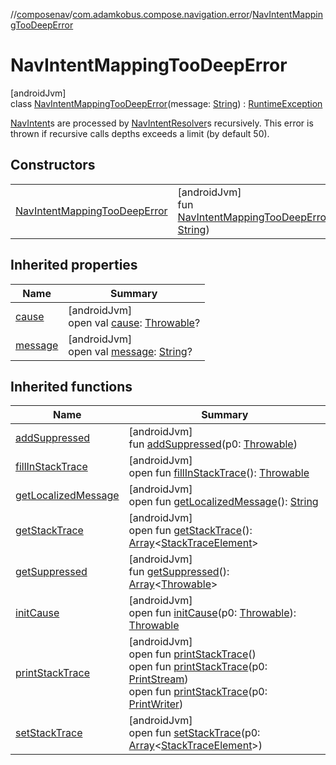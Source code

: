 //[composenav](../../../index.md)/[com.adamkobus.compose.navigation.error](../index.md)/[NavIntentMappingTooDeepError](index.md)

# NavIntentMappingTooDeepError

[androidJvm]\
class [NavIntentMappingTooDeepError](index.md)(message: [String](https://kotlinlang.org/api/latest/jvm/stdlib/kotlin/-string/index.html)) : [RuntimeException](https://developer.android.com/reference/kotlin/java/lang/RuntimeException.html)

[NavIntent](../../com.adamkobus.compose.navigation.intent/-nav-intent/index.md)s are processed by [NavIntentResolver](../../com.adamkobus.compose.navigation/-nav-intent-resolver/index.md)s recursively. This error is thrown if recursive calls depths exceeds a limit (by default 50).

## Constructors

| | |
|---|---|
| [NavIntentMappingTooDeepError](-nav-intent-mapping-too-deep-error.md) | [androidJvm]<br>fun [NavIntentMappingTooDeepError](-nav-intent-mapping-too-deep-error.md)(message: [String](https://kotlinlang.org/api/latest/jvm/stdlib/kotlin/-string/index.html)) |

## Inherited properties

| Name | Summary |
|---|---|
| [cause](../-reserved-name-error/index.md#-654012527%2FProperties%2F-1047480006) | [androidJvm]<br>open val [cause](../-reserved-name-error/index.md#-654012527%2FProperties%2F-1047480006): [Throwable](https://kotlinlang.org/api/latest/jvm/stdlib/kotlin/-throwable/index.html)? |
| [message](../-reserved-name-error/index.md#1824300659%2FProperties%2F-1047480006) | [androidJvm]<br>open val [message](../-reserved-name-error/index.md#1824300659%2FProperties%2F-1047480006): [String](https://kotlinlang.org/api/latest/jvm/stdlib/kotlin/-string/index.html)? |

## Inherited functions

| Name | Summary |
|---|---|
| [addSuppressed](../-reserved-name-error/index.md#282858770%2FFunctions%2F-1047480006) | [androidJvm]<br>fun [addSuppressed](../-reserved-name-error/index.md#282858770%2FFunctions%2F-1047480006)(p0: [Throwable](https://kotlinlang.org/api/latest/jvm/stdlib/kotlin/-throwable/index.html)) |
| [fillInStackTrace](../-reserved-name-error/index.md#-1102069925%2FFunctions%2F-1047480006) | [androidJvm]<br>open fun [fillInStackTrace](../-reserved-name-error/index.md#-1102069925%2FFunctions%2F-1047480006)(): [Throwable](https://kotlinlang.org/api/latest/jvm/stdlib/kotlin/-throwable/index.html) |
| [getLocalizedMessage](../-reserved-name-error/index.md#1043865560%2FFunctions%2F-1047480006) | [androidJvm]<br>open fun [getLocalizedMessage](../-reserved-name-error/index.md#1043865560%2FFunctions%2F-1047480006)(): [String](https://kotlinlang.org/api/latest/jvm/stdlib/kotlin/-string/index.html) |
| [getStackTrace](../-reserved-name-error/index.md#2050903719%2FFunctions%2F-1047480006) | [androidJvm]<br>open fun [getStackTrace](../-reserved-name-error/index.md#2050903719%2FFunctions%2F-1047480006)(): [Array](https://kotlinlang.org/api/latest/jvm/stdlib/kotlin/-array/index.html)&lt;[StackTraceElement](https://developer.android.com/reference/kotlin/java/lang/StackTraceElement.html)&gt; |
| [getSuppressed](../-reserved-name-error/index.md#672492560%2FFunctions%2F-1047480006) | [androidJvm]<br>fun [getSuppressed](../-reserved-name-error/index.md#672492560%2FFunctions%2F-1047480006)(): [Array](https://kotlinlang.org/api/latest/jvm/stdlib/kotlin/-array/index.html)&lt;[Throwable](https://kotlinlang.org/api/latest/jvm/stdlib/kotlin/-throwable/index.html)&gt; |
| [initCause](../-reserved-name-error/index.md#-418225042%2FFunctions%2F-1047480006) | [androidJvm]<br>open fun [initCause](../-reserved-name-error/index.md#-418225042%2FFunctions%2F-1047480006)(p0: [Throwable](https://kotlinlang.org/api/latest/jvm/stdlib/kotlin/-throwable/index.html)): [Throwable](https://kotlinlang.org/api/latest/jvm/stdlib/kotlin/-throwable/index.html) |
| [printStackTrace](../-reserved-name-error/index.md#-1769529168%2FFunctions%2F-1047480006) | [androidJvm]<br>open fun [printStackTrace](../-reserved-name-error/index.md#-1769529168%2FFunctions%2F-1047480006)()<br>open fun [printStackTrace](../-reserved-name-error/index.md#1841853697%2FFunctions%2F-1047480006)(p0: [PrintStream](https://developer.android.com/reference/kotlin/java/io/PrintStream.html))<br>open fun [printStackTrace](../-reserved-name-error/index.md#1175535278%2FFunctions%2F-1047480006)(p0: [PrintWriter](https://developer.android.com/reference/kotlin/java/io/PrintWriter.html)) |
| [setStackTrace](../-reserved-name-error/index.md#2135801318%2FFunctions%2F-1047480006) | [androidJvm]<br>open fun [setStackTrace](../-reserved-name-error/index.md#2135801318%2FFunctions%2F-1047480006)(p0: [Array](https://kotlinlang.org/api/latest/jvm/stdlib/kotlin/-array/index.html)&lt;[StackTraceElement](https://developer.android.com/reference/kotlin/java/lang/StackTraceElement.html)&gt;) |
